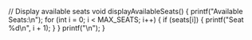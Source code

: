 // Display available seats
void displayAvailableSeats() {
    printf("Available Seats:\n");
    for (int i = 0; i < MAX_SEATS; i++) {
        if (seats[i]) {
            printf("Seat %d\n", i + 1);
        }
    }
    printf("\n");
}

